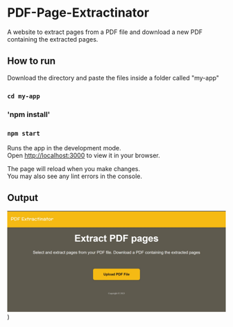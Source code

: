 # PDF-Page-Extractinator
A website to extract pages from a PDF file and download a new PDF containing the extracted pages.

## How to run

Download the directory and paste the files inside a folder called "my-app"

### `cd my-app`
### 'npm install'
### `npm start`

Runs the app in the development mode.\
Open [http://localhost:3000](http://localhost:3000) to view it in your browser.

The page will reload when you make changes.\
You may also see any lint errors in the console.

## Output
![Output Image](/Output/1.jpg "Output 1"))
